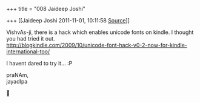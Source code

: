 +++
title = "008 Jaideep Joshi"

+++
[[Jaideep Joshi	2011-11-01, 10:11:58 [Source](https://groups.google.com/g/samskrita/c/zX0JxgJrIkI)]]



VishvAs-ji, there is a hack which enables unicode fonts on kindle. I thought you had tried it out.  
<http://blogkindle.com/2009/10/unicode-font-hack-v0-2-now-for-kindle-international-too/>  
  
I havent dared to try it... :P  
  
praNAm,  
jayadIpa



